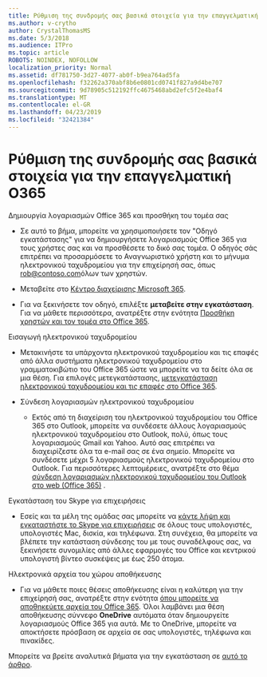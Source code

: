 ```yaml
---
title: Ρύθμιση της συνδρομής σας βασικά στοιχεία για την επαγγελματική O365
ms.author: v-crytho
author: CrystalThomasMS
ms.date: 5/3/2018
ms.audience: ITPro
ms.topic: article
ROBOTS: NOINDEX, NOFOLLOW
localization_priority: Normal
ms.assetid: df781750-3d27-4077-ab0f-b9ea764ad5fa
ms.openlocfilehash: f32262a370abf8b6e0801cd0741f827a9d4be707
ms.sourcegitcommit: 9d78905c512192ffc4675468abd2efc5f2e4baf4
ms.translationtype: MT
ms.contentlocale: el-GR
ms.lasthandoff: 04/23/2019
ms.locfileid: "32421384"
---
```

# <a name="setting-up-your-o365-business-essentials-subscription"></a>Ρύθμιση της συνδρομής σας βασικά στοιχεία για την επαγγελματική O365

Δημιουργία λογαριασμών Office 365 και προσθήκη του τομέα σας
  
- Σε αυτό το βήμα, μπορείτε να χρησιμοποιήσετε τον "Οδηγό εγκατάστασης" για να δημιουργήσετε λογαριασμούς Office 365 για τους χρήστες σας και να προσθέσετε το δικό σας τομέα. Ο οδηγός σάς επιτρέπει να προσαρμόσετε το Αναγνωριστικό χρήστη και το μήνυμα ηλεκτρονικού ταχυδρομείου για την επιχείρησή σας, όπως [rob@contoso.com](mailto:rob@contoso.com)όλων των χρηστών.
    
- Μεταβείτε στο [Κέντρο διαχείρισης Microsoft 365](https://login.partner.microsoftonline.cn/).
    
- Για να ξεκινήσετε τον οδηγό, επιλέξτε **μεταβείτε στην εγκατάσταση**. Για να μάθετε περισσότερα, ανατρέξτε στην ενότητα [Προσθήκη χρηστών και τον τομέα στο Office 365](https://support.office.com/Article/Add-users-and-domain-to-Office-365-6383f56d-3d09-4dcb-9b41-b5f5a5efd611).
    
Εισαγωγή ηλεκτρονικού ταχυδρομείου
  
- Μετακινήστε τα υπάρχοντα ηλεκτρονικού ταχυδρομείου και τις επαφές από άλλα συστήματα ηλεκτρονικού ταχυδρομείου στο γραμματοκιβώτιο του Office 365 ώστε να μπορείτε να τα δείτε όλα σε μια θέση. Για επιλογές μετεγκατάστασης, [μετεγκατάσταση ηλεκτρονικού ταχυδρομείου και τις επαφές στο Office 365](https://support.office.com/Article/Migrate-email-and-contacts-to-Office-365-a3e3bddb-582e-4133-8670-e61b9f58627e).
    
- Σύνδεση λογαριασμών ηλεκτρονικού ταχυδρομείου
    
  - Εκτός από τη διαχείριση του ηλεκτρονικού ταχυδρομείου του Office 365 στο Outlook, μπορείτε να συνδέσετε άλλους λογαριασμούς ηλεκτρονικού ταχυδρομείου στο Outlook, πολύ, όπως τους λογαριασμούς Gmail και Yahoo. Αυτό σας επιτρέπει να διαχειρίζεστε όλα τα e-mail σας σε ένα σημείο. Μπορείτε να συνδέσετε μέχρι 5 λογαριασμούς ηλεκτρονικού ταχυδρομείου στο Outlook. Για περισσότερες λεπτομέρειες, ανατρέξτε στο θέμα [σύνδεση λογαριασμών ηλεκτρονικού ταχυδρομείου του Outlook στο web (Office 365)](https://support.office.com/Article/Connect-email-accounts-in-Outlook-on-the-web-Office-365-d7012ff0-924f-4f78-8aca-c3912d886c4d) . 
    
Εγκατάσταση του Skype για επιχειρήσεις
  
- Εσείς και τα μέλη της ομάδας σας μπορείτε να [κάντε λήψη και εγκαταστήστε το Skype για επιχειρήσεις](https://support.office.com/Article/download-and-install-Skype-for-Business-8a0d4da8-9d58-44f9-9759-5c8f340cb3fb) σε όλους τους υπολογιστές, υπολογιστές Mac, δισκία, και τηλέφωνα. Στη συνέχεια, θα μπορείτε να βλέπετε την κατάσταση σύνδεσης του με τους συναδέλφους σας, να ξεκινήσετε συνομιλίες από άλλες εφαρμογές του Office και κεντρικού υπολογιστή βίντεο συσκέψεις με έως 250 άτομα. 
    
Ηλεκτρονικά αρχεία του χώρου αποθήκευσης
  
- Για να μάθετε ποιες θέσεις αποθήκευσης είναι η καλύτερη για την επιχείρησή σας, ανατρέξτε στην ενότητα [όπου μπορείτε να αποθηκεύετε αρχεία του Office 365](https://support.office.com/article/c7c20284-bc94-47f4-9728-d28e9daf0790.aspx). Όλοι λαμβάνει μια θέση αποθήκευσης σύννεφο **OneDrive** αυτόματα όταν δημιουργείτε λογαριασμούς Office 365 για αυτά. Με το OneDrive, μπορείτε να αποκτήσετε πρόσβαση σε αρχεία σε σας υπολογιστές, τηλέφωνα και πινακίδες. 
    
Μπορείτε να βρείτε αναλυτικά βήματα για την εγκατάσταση σε [αυτό το άρθρο](https://support.office.com/Article/set-up-Office-365-for-business-6a3a29a0-e616-4713-99d1-15eda62d04fa#ID0EAAAABAAA=Business_Essentials).
  

